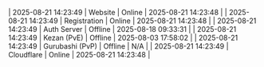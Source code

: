 | 2025-08-21 14:23:49 | Website | Online | 2025-08-21 14:23:48 |
| 2025-08-21 14:23:49 | Registration | Online | 2025-08-21 14:23:48 |
| 2025-08-21 14:23:49 | Auth Server | Offline | 2025-08-18 09:33:31 |
| 2025-08-21 14:23:49 | Kezan (PvE) | Offline | 2025-08-03 17:58:02 |
| 2025-08-21 14:23:49 | Gurubashi (PvP) | Offline | N/A |
| 2025-08-21 14:23:49 | Cloudflare | Online | 2025-08-21 14:23:48 |
